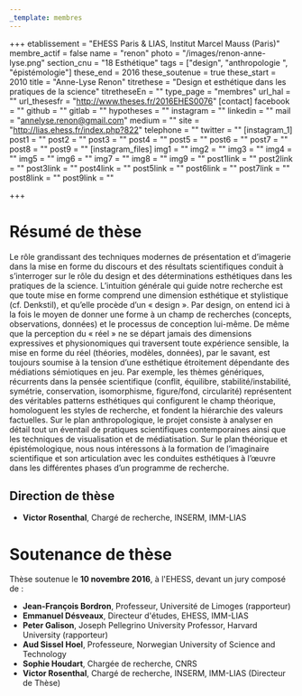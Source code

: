 ```yaml
---
_template: membres
---
```


+++
etablissement = "EHESS Paris & LIAS, Institut Marcel Mauss (Paris)"
membre_actif = false
name = "renon"
photo = "/images/renon-anne-lyse.png"
section_cnu = "18 Esthétique"
tags = ["design", "anthropologie ", "épistémologie"]
these_end = 2016
these_soutenue = true
these_start = 2010
title = "Anne-Lyse Renon"
titrethese = "Design et esthétique dans les pratiques de la science"
titretheseEn = ""
type_page = "membres"
url_hal = ""
url_thesesfr = "http://www.theses.fr/2016EHES0076"
[contact]
facebook = ""
github = ""
gitlab = ""
hypotheses = ""
instagram = ""
linkedin = ""
mail = "annelyse.renon@gmail.com"
medium = ""
site = "http://lias.ehess.fr/index.php?822"
telephone = ""
twitter = ""
[instagram_1]
post1 = ""
post2 = ""
post3 = ""
post4 = ""
post5 = ""
post6 = ""
post7 = ""
post8 = ""
post9 = ""
[instagram_files]
img1 = ""
img2 = ""
img3 = ""
img4 = ""
img5 = ""
img6 = ""
img7 = ""
img8 = ""
img9 = ""
post1link = ""
post2link = ""
post3link = ""
post4link = ""
post5link = ""
post6link = ""
post7link = ""
post8link = ""
post9link = ""

+++
# Résumé de thèse

Le rôle grandissant des techniques modernes de présentation et d’imagerie dans la mise en forme du discours et des résultats scientifiques conduit à s’interroger sur le rôle du design et des déterminations esthétiques dans les pratiques de la science. L’intuition générale qui guide notre recherche est que toute mise en forme comprend une dimension esthétique et stylistique (cf. Denkstil), et qu’elle procède d’un « design ». Par design, on entend ici à la fois le moyen de donner une forme à un champ de recherches (concepts, observations, données) et le processus de conception lui-même. De même que la perception du « réel » ne se départ jamais des dimensions expressives et physionomiques qui traversent toute expérience sensible, la mise en forme du réel (théories, modèles, données), par le savant, est toujours soumise à la tension d’une esthétique étroitement dépendante des médiations sémiotiques en jeu. Par exemple, les thèmes génériques, récurrents dans la pensée scientifique (conflit, équilibre, stabilité/instabilité, symétrie, conservation, isomorphisme, figure/fond, circularité) représentent des véritables patterns esthétiques qui configurent le champ théorique, homologuent les styles de recherche, et fondent la hiérarchie des valeurs factuelles. Sur le plan anthropologique, le projet consiste à analyser en détail tout un éventail de pratiques scientifiques contemporaines ainsi que les techniques de visualisation et de médiatisation. Sur le plan théorique et épistémologique, nous nous intéressons à la formation de l’imaginaire scientifique et son articulation avec les conduites esthétiques à l’œuvre dans les différentes phases d’un programme de recherche.

## Direction de thèse

* **Victor Rosenthal**, Chargé de recherche, INSERM, IMM-LIAS 

# Soutenance de thèse

Thèse soutenue le **10 novembre 2016**, à l'EHESS, devant un jury composé de :

* **Jean-François Bordron**, Professeur, Université de Limoges (rapporteur)
* **Emmanuel Désveaux**, Directeur d'études, EHESS, IMM-LIAS
* **Peter Galison**, Joseph Pellegrino University Professor, Harvard University (rapporteur)
* **Aud Sissel Hoel**, Professeure, Norwegian University of Science and Technology
* **Sophie Houdart**, Chargée de recherche, CNRS
* **Victor Rosenthal**, Chargé de recherche, INSERM, IMM-LIAS (Directeur de Thèse)
